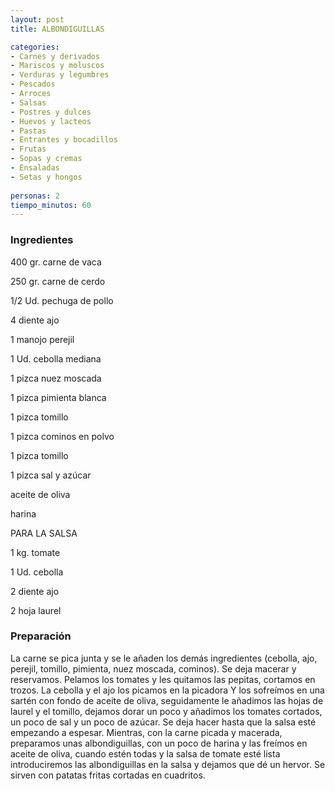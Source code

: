 ```yaml
---
layout: post
title: ALBONDIGUILLAS

categories:
- Carnes y derivados
- Mariscos y moluscos
- Verduras y legumbres
- Pescados
- Arroces
- Salsas
- Postres y dulces
- Huevos y lacteos
- Pastas
- Entrantes y bocadillos
- Frutas
- Sopas y cremas
- Ensaladas
- Setas y hongos
 
personas: 2 
tiempo_minutos: 60 
---
```

<h3>Ingredientes</h3>
400 gr. carne de vaca

250 gr. carne de cerdo

1/2 Ud. pechuga de pollo

4 diente ajo

1 manojo perejil

1 Ud. cebolla mediana

1 pizca nuez moscada

1 pizca pimienta blanca

1 pizca tomillo

1 pizca cominos en polvo

1 pizca tomillo

1 pizca sal y azúcar

aceite de oliva

harina

PARA LA SALSA

1 kg. tomate

1 Ud. cebolla

2 diente ajo

2 hoja laurel

<h3>Preparación</h3>
La carne se pica junta y se le añaden los demás ingredientes (cebolla, ajo, perejil, tomillo, pimienta, nuez moscada, cominos). Se deja macerar y reservamos. Pelamos los tomates y les quitamos las pepitas, cortamos en trozos. La cebolla y el ajo los picamos en la picadora Y los sofreímos en una sartén con fondo de aceite de oliva, seguidamente le añadimos las hojas de laurel y el tomillo, dejamos dorar un poco y añadimos los tomates cortados, un poco de sal y un poco de azúcar. Se deja hacer hasta que la salsa esté empezando a espesar. Mientras, con la carne picada y macerada, preparamos unas albondiguillas, con un poco de harina y las freímos en aceite de oliva, cuando estén todas y la salsa de tomate esté lista introduciremos las albondiguillas en la salsa y dejamos que dé un hervor. Se sirven con patatas fritas cortadas en cuadritos.


